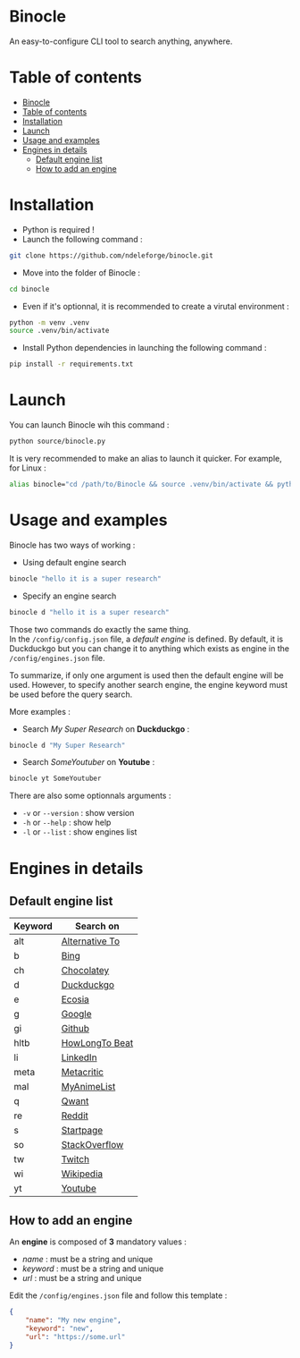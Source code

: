 # Binocle

An easy-to-configure CLI tool to search anything, anywhere.

# Table of contents
- [Binocle](#binocle)
- [Table of contents](#table-of-contents)
- [Installation](#installation)
- [Launch](#launch)
- [Usage and examples](#usage-and-examples)
- [Engines in details](#engines-in-details)
  - [Default engine list](#default-engine-list)
  - [How to add an engine](#how-to-add-an-engine)

# Installation

- Python is required !
- Launch the following command :
```BASH
git clone https://github.com/ndeleforge/binocle.git
```
- Move into the folder of Binocle :
```BASH
cd binocle
```
- Even if it's optionnal, it is recommended to create a virutal environment :
```BASH
python -m venv .venv
source .venv/bin/activate
```
- Install Python dependencies in launching the following command :
```BASH
pip install -r requirements.txt
```

# Launch

You can launch Binocle wih this command :
```BASH
python source/binocle.py
```
It is very recommended to make an alias to launch it quicker. For example, for Linux :
```BASH
alias binocle="cd /path/to/Binocle && source .venv/bin/activate && python source/binocle.py"
```

# Usage and examples

Binocle has two ways of working :
- Using default engine search
```BASH
binocle "hello it is a super research"
```
- Specify an engine search
```BASH
binocle d "hello it is a super research"
```

Those two commands do exactly the same thing.  
In the `/config/config.json` file, a *default engine* is defined. By default, it is Duckduckgo but you can change it to anything which exists as engine in the `/config/engines.json` file.

To summarize, if only one argument is used then the default engine will be used. However, to specify another search engine, the engine keyword must be used before the query search.

More examples : 
- Search *My Super Research* on **Duckduckgo** : 
```BASH
binocle d "My Super Research"
```
- Search *SomeYoutuber* on **Youtube** : 
```BASH
binocle yt SomeYoutuber
```

There are also some optionnals arguments :
- `-v` or `--version` : show version
- `-h` or `--help` : show help
- `-l` or `--list` : show engines list

# Engines in details
## Default engine list

| Keyword | Search on
| ------------ | -------------------
| alt | [Alternative To](https://alternativeto.net)
| b | [Bing](https://www.bing.com)
| ch | [Chocolatey](https://chocolatey.org)
| d | [Duckduckgo](https://duckduckgo.com)
| e | [Ecosia](https://www.ecosia.org)
| g | [Google](https://google.com)
| gi | [Github](https://github.com)
| hltb | [HowLongTo Beat](https://howlongtobeat.com/)
| li | [LinkedIn](https://www.linkedin.com)
| meta | [Metacritic](https://metacritic.com)
| mal | [MyAnimeList](https://myanimelist.net)
| q | [Qwant](https://qwant.com)
| re | [Reddit](https://www.reddit.com)
| s | [Startpage](https://startpage.com)
| so  | [StackOverflow](https://stackoverflow.com)
| tw | [Twitch](https://twitch.com)
| wi | [Wikipedia](https://wikipedia.org/wiki/)
| yt | [Youtube](https://youtube.com)


## How to add an engine
An **engine** is composed of **3** mandatory values :
- *name* : must be a string and unique
- *keyword* : must be a string and unique
- *url* : must be a string and unique

Edit the `/config/engines.json` file and follow this template : 
```JSON
{
    "name": "My new engine",
    "keyword": "new",
    "url": "https://some.url"
}
```
